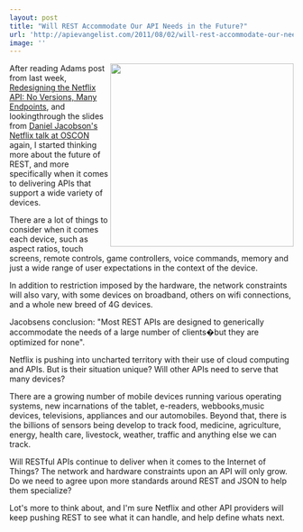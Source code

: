 ```yaml
---
layout: post
title: "Will REST Accommodate Our API Needs in the Future?"
url: 'http://apievangelist.com/2011/08/02/will-rest-accommodate-our-needs-in-the-future/'
image: ''
---
```


<img src="http://kinlane-productions.s3.amazonaws.com/netflix/netflix-many-devices-using-api.png" alt="" width="325" align="right" />After reading Adams post from last week, [Redesigning the Netflix API: No Versions, Many Endpoints][1], and lookingthrough the slides from [Daniel Jacobson's Netflix talk at OSCON][2] again, I started thinking more about the future of REST, and more specifically when it comes to delivering APIs that support a wide variety of devices.

There are a lot of things to consider when it comes each device, such as aspect ratios, touch screens, remote controls, game controllers, voice commands, memory and just a wide range of user expectations in the context of the device.

In addition to restriction imposed by the hardware, the network constraints will also vary, with some devices on broadband, others on wifi connections, and a whole new breed of 4G devices.

Jacobsens conclusion: "Most REST APIs are designed to generically accommodate the needs of a large number of clients�but they are optimized for none".

Netflix is pushing into uncharted territory with their use of cloud computing and APIs. But is their situation unique? Will other APIs need to serve that many devices?

There are a growing number of mobile devices running various operating systems, new incarnations of the tablet, e-readers, webbooks,music devices, televisions, appliances and our automobiles. Beyond that, there is the billions of sensors being develop to track food, medicine, agriculture, energy, health care, livestock, weather, traffic and anything else we can track.

Will RESTful APIs continue to deliver when it comes to the Internet of Things? The network and hardware constraints upon an API will only grow. Do we need to agree upon more standards around REST and JSON to help them specialize?

Lot's more to think about, and I'm sure Netflix and other API providers will keep pushing REST to see what it can handle, and help define whats next.

   [1]: http://blog.programmableweb.com/2011/07/28/redesigning-the-netflix-api-no-versions-many-endpoints/ (Redesigning the Netflix API No Versions, Many Endpoints)
   [2]: http://www.slideshare.net/danieljacobson/redesigning-the-netflix-api-oscon?from=ss_embed (Daniel Jacobson's NEtflix talk at OSCON)
